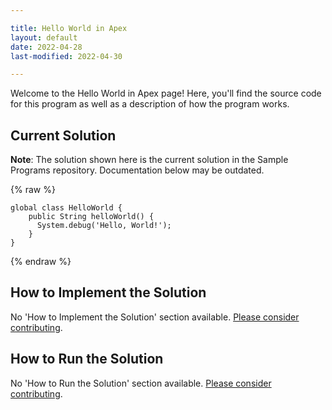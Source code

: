 ```yaml
---

title: Hello World in Apex
layout: default
date: 2022-04-28
last-modified: 2022-04-30

---
```


Welcome to the Hello World in Apex page! Here, you'll find the source code for this program as well as a description of how the program works.

## Current Solution

**Note**: The solution shown here is the current solution in the Sample Programs repository. Documentation below may be outdated.

{% raw %}

```Apex
global class HelloWorld {
    public String helloWorld() {
      System.debug('Hello, World!');
    }
}
```

{% endraw %}

## How to Implement the Solution

No 'How to Implement the Solution' section available. [Please consider contributing](https://github.com/TheRenegadeCoder/sample-programs-website).

## How to Run the Solution

No 'How to Run the Solution' section available. [Please consider contributing](https://github.com/TheRenegadeCoder/sample-programs-website).